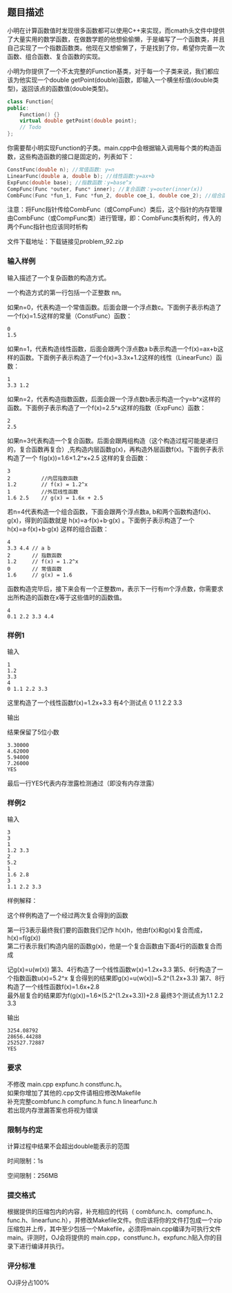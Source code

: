 ## 题目描述
小明在计算函数值时发现很多函数都可以使用C++来实现，而cmath头文件中提供了大量实用的数学函数，在做数学题的他想偷偷懒，于是编写了一个函数类，并且自己实现了一个指数函数类。他现在又想偷懒了，于是找到了你，希望你完善一次函数、组合函数、复合函数的实现。

小明为你提供了一个不太完整的Function基类，对于每一个子类来说，我们都应该为他实现一个double getPoint(double)函数，即输入一个横坐标值(double类型)，返回该点的函数值(double类型)。
```cpp
class Function{
public:
    Function() {}
    virtual double getPoint(double point);
    // Todo
};
```
你需要帮小明实现Function的子类。main.cpp中会根据输入调用每个类的构造函数，这些构造函数的接口是固定的，列表如下：
```cpp
ConstFunc(double n); //常值函数: y=n
LinearFunc(double a, double b); //线性函数:y=ax+b
ExpFunc(double base); //指数函数：y=base^x
CompFunc(Func *outer, Func* inner); //复合函数：y=outer(inner(x))
CombFunc(Func *fun_1, Func *fun_2, double coe_1, double coe_2); //组合函数：y=a*fun_1(x)+b*fun_2(x)
```
注意：将Func指针传给CombFunc（或CompFunc）类后，这个指针的内存管理由CombFunc（或CompFunc类）进行管理，即：CombFunc类析构时，传入的两个Func指针也应该同时析构

文件下载地址：下载链接见problem_92.zip

### 输入样例
输入描述了一个复杂函数的构造方式。

一个构造方式的第一行包括一个正整数 nn。

如果n=0，代表构造一个常值函数。后面会跟一个浮点数c。下面例子表示构造了一个f(x)=1.5这样的常量（ConstFunc）函数：
```
0
1.5
```
如果n=1，代表构造线性函数，后面会跟两个浮点数a b表示构造一个f(x)=ax+b这样的函数。下面例子表示构造了一个f(x)=3.3x+1.2这样的线性（LinearFunc）函数：
```
1
3.3 1.2
```
如果n=2，代表构造指数函数，后面会跟一个浮点数b表示构造一个y=b^x这样的函数。下面例子表示构造了一个f(x)=2.5^x这样的指数（ExpFunc）函数：
```
2 
2.5
```
如果n=3代表构造一个复合函数。后面会跟两组构造（这个构造过程可能是递归的，复合函数再复合）,先构造内层函数g(x)，再构造外层函数f(x)。下面例子表示构造了一个 f(g(x))=1.6×1.2^x+2.5 这样的复合函数：
```
3
2          //内层指数函数
1.2        // f(x) = 1.2^x
1          //外层线性函数
1.6 2.5    // g(x) = 1.6x + 2.5
```
若n=4代表构造一个组合函数，下面会跟两个浮点数a, b和两个函数构造f(x)、g(x)，得到的函数就是 h(x)=a⋅f(x)+b⋅g(x) 。下面例子表示构造了一个 h(x)=a⋅f(x)+b⋅g(x) 这样的组合函数：
```
4
3.3 4.4 // a b
2       // 指数函数
1.2     // f(x) = 1.2^x
0       // 常值函数
1.6     // g(x) = 1.6
```
函数构造完毕后，接下来会有一个正整数m，表示下一行有m个浮点数，你需要求出所构造的函数在x等于这些值时的函数值。
```
4
0.1 2.2 3.3 4.4
```
### 样例1
输入
```
1
1.2
3.3
4
0 1.1 2.2 3.3
```
这里构造了一个线性函数f(x)=1.2x+3.3
有4个测试点 0 1.1 2.2 3.3

输出

结果保留了5位小数
```
3.30000
4.62000
5.94000
7.26000
YES
```
最后一行YES代表内存泄露检测通过（即没有内存泄露）

### 样例2
输入
```
3
3
1
1.2 3.3
2
5.2
1
1.6 2.8
3
1.1 2.2 3.3
```
样例解释：

这个样例构造了一个经过两次复合得到的函数

第一行3表示最终我们要的函数我们记作 h(x)h，他由f(x)和g(x)复合而成，h(x)=f(g(x))  
第二行表示我们构造内层的函数g(x)，他是一个复合函数由下面4行的函数复合而成

记g(x)=u(w(x))
第3、4行构造了一个线性函数w(x)=1.2x+3.3 
第5、6行构造了一个指数函数u(x)=5.2^x
复合得到的结果即g(x)=u(w(x))=5.2^(1.2x+3.3)
第7、8行构造了一个线性函数f(x)=1.6x+2.8  
最外层复合的结果即为f(g(x))=1.6×(5.2^(1.2x+3.3))+2.8
最终3个测试点为1.1 2.2 3.3  

输出
```
3254.08792
28656.44288
252527.72887
YES
```
### 要求
不修改 main.cpp expfunc.h constfunc.h。  
如果你增加了其他的.cpp文件请相应修改Makefile  
补充完整combfunc.h compfunc.h func.h linearfunc.h  
若出现内存泄漏答案也将视为错误
### 限制与约定
计算过程中结果不会超出double能表示的范围

时间限制：1s

空间限制：256MB

###  提交格式 
根据提供的压缩包内的内容，补充相应的代码（ combfunc.h、compfunc.h、func.h、linearfunc.h），并修改Makefile文件。你应该将你的文件打包成一个zip压缩包并上传，其中至少包括一个Makefile，必须将main.cpp编译为可执行文件main。评测时，OJ会将提供的 main.cpp，constfunc.h，expfunc.h贴入你的目录下进行编译并执行。

### 评分标准
OJ评分占100%
